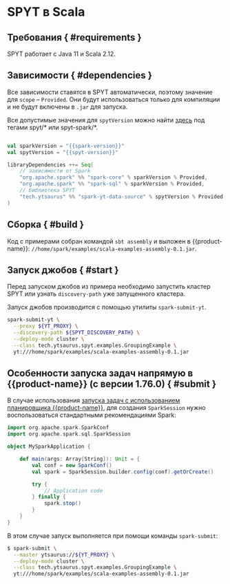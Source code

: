 # SPYT в Scala

## Требования { #requirements }

SPYT работает с Java 11 и Scala 2.12.

## Зависимости { #dependencies }

Все зависимости ставятся в SPYT автоматически, поэтому  значение для `scope` – `Provided`. Они будут использоваться только для компиляции и не будут включены в `.jar` для запуска.

Все допустимые значения для `spytVersion` можно найти [здесь](https://github.com/ytsaurus/ytsaurus/tags) под тегами spyt/* или spyt-spark/*.

```scala

val sparkVersion = "{{spark-version}}"
val spytVersion = "{{spyt-version}}"

libraryDependencies ++= Seq(
    // зависимости от Spark
    "org.apache.spark" %% "spark-core" % sparkVersion % Provided,
    "org.apache.spark" %% "spark-sql" % sparkVersion % Provided,
    // библиотека SPYT
    "tech.ytsaurus" %% "spark-yt-data-source" % spytVersion % Provided
)
```

## Сборка { #build }

Код с примерами собран командой `sbt assembly`  и выложен в {{product-name}}: `//home/spark/examples/scala-examples-assembly-0.1.jar`.

## Запуск джобов { #start }

Перед запуском джобов из примера необходимо запустить кластер SPYT или узнать `discovery-path` уже запущенного кластера.

Запуск джобов производится с помощью утилиты `spark-submit-yt`.

```bash
spark-submit-yt \
  --proxy ${YT_PROXY} \
  --discovery-path ${SPYT_DISCOVERY_PATH} \
  --deploy-mode cluster \
  --class tech.ytsaurus.spyt.examples.GroupingExample \
  yt:///home/spark/examples/scala-examples-assembly-0.1.jar

```

## Особенности запуска задач напрямую в {{product-name}} (с версии 1.76.0) { #submit }

В случае использования [запуска задач с использованием планировщика {{product-name}}](../../../../../user-guide/data-processing/spyt/launch.md#submit), для создания `SparkSession` нужно воспользоваться стандартными рекомендациями Spark:

```scala
import org.apache.spark.SparkConf
import org.apache.spark.sql.SparkSession

object MySparkApplication {

    def main(args: Array[String]): Unit = {
        val conf = new SparkConf()
        val spark = SparkSession.builder.config(conf).getOrCreate()

        try {
            // Application code
        } finally {
            spark.stop()
        }
    }
}
```

В этом случае запуск выполняется при помощи команды `spark-submit`:

```bash
$ spark-submit \
  --master ytsaurus://${YT_PROXY} \
  --deploy-mode cluster \
  --class tech.ytsaurus.spyt.examples.GroupingExample \
  yt:///home/spark/examples/scala-examples-assembly-0.1.jar

```


